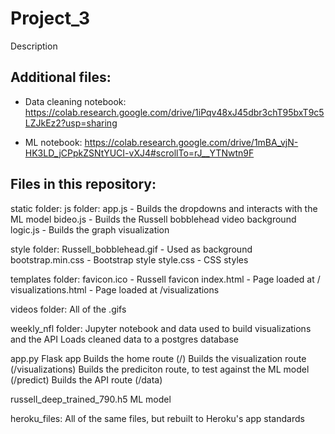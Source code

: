 # Project_3
Description


## Additional files:
* Data cleaning notebook:
  https://colab.research.google.com/drive/1iPqv48xJ45dbr3chT95bxT9c5LZJkEz2?usp=sharing

* ML notebook:
  https://colab.research.google.com/drive/1mBA_vjN-HK3LD_jCPpkZSNtYUCI-vXJ4#scrollTo=rJ__YTNwtn9F

## Files in this repository:
static folder:
  js folder:
    app.js - Builds the dropdowns and interacts with the ML model
    bideo.js - Builds the Russell bobblehead video background
    logic.js - Builds the graph visualization

  style folder:
    Russell_bobblehead.gif - Used as background
    bootstrap.min.css - Bootstrap style
    style.css - CSS styles

  templates folder:
    favicon.ico - Russell favicon
    index.html - Page loaded at /
    visualizations.html - Page loaded at /visualizations

  videos folder:
    All of the .gifs

weekly_nfl folder:
  Jupyter notebook and data used to build visualizations and the API
  Loads cleaned data to a postgres database

app.py
  Flask app
  Builds the home route (/)
  Builds the visualization route (/visualizations)
  Builds the prediciton route, to test against the ML model (/predict)
  Builds the API route (/data)

russell_deep_trained_790.h5
  ML model

heroku_files:
  All of the same files, but rebuilt to Heroku's app standards
